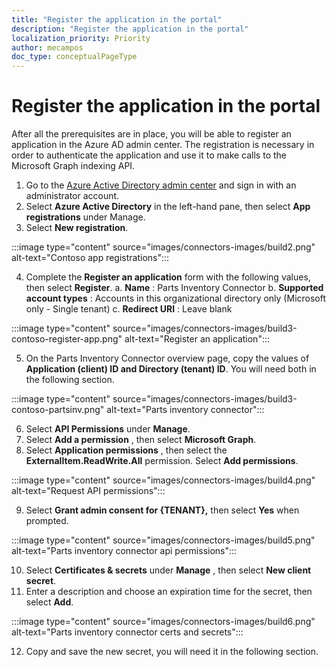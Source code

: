 ```yaml
---
title: "Register the application in the portal"
description: "Register the application in the portal"
localization_priority: Priority
author: mecampos
doc_type: conceptualPageType
---
```

<!-- markdownlint-disable MD002 MD041 -->

# Register the application in the portal

After all the prerequisites are in place, you will be able to register an application in the Azure AD admin center. The registration is necessary in order to authenticate the application and use it to make calls to the Microsoft Graph indexing API.

1. Go to the [Azure Active Directory admin center](https://aad.portal.azure.com/) and sign in with an administrator account.
2. Select **Azure Active Directory** in the left-hand pane, then select **App registrations** under Manage.
3. Select **New registration**.

:::image type="content" source="images/connectors-images/build2.png" alt-text="Contoso app registrations":::

4. Complete the **Register an application** form with the following values, then select **Register**.
  a. **Name** : Parts Inventory Connector
  b. **Supported account types** : Accounts in this organizational directory only (Microsoft only - Single tenant)
  c. **Redirect URI** : Leave blank

:::image type="content" source="images/connectors-images/build3-contoso-register-app.png" alt-text="Register an application":::

5. On the Parts Inventory Connector overview page, copy the values of **Application (client) ID and Directory (tenant) ID**. You will need both in the following section.

:::image type="content" source="images/connectors-images/build3-contoso-partsinv.png" alt-text="Parts inventory connector":::

6. Select **API Permissions** under **Manage**.
7. Select **Add a permission** , then select **Microsoft Graph**.
8. Select **Application permissions** , then select the **ExternalItem.ReadWrite.All** permission. Select **Add permissions**.

:::image type="content" source="images/connectors-images/build4.png" alt-text="Request API permissions":::

9. Select **Grant admin consent for {TENANT},** then select **Yes** when prompted.

:::image type="content" source="images/connectors-images/build5.png" alt-text="Parts inventory connector api permissions":::

10. Select **Certificates &amp; secrets** under **Manage** , then select **New client secret**.
11. Enter a description and choose an expiration time for the secret, then select **Add**.

:::image type="content" source="images/connectors-images/build6.png" alt-text="Parts inventory connector certs and secrets":::

12. Copy and save the new secret, you will need it in the following section.
